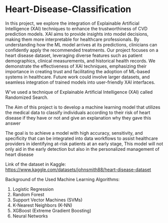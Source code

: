 # Heart-Disease-Classification

In this project, we explore the integration of Explainable Artificial Intelligence (XAI) techniques to enhance the trustworthiness of CVD prediction models. XAI aims to provide insights into model decisions, making them more interpretable for healthcare professionals. By understanding how the ML model arrives at its predictions, clinicians can confidently apply the recommended treatments.
Our project focuses on a heart disease dataset, leveraging diverse features such as patient demographics, clinical measurements, and historical health records. We demonstrate the effectiveness of XAI techniques, emphasizing their importance in creating trust and facilitating the adoption of ML-based systems in healthcare. Future work could involve larger datasets, and seamless integration of trained models into user-friendly XAI interfaces.

W've used a technique of Explainable Artificial Intelligence (XAI) called Randomized Search.

The Aim of this project is to develop a machine learning model that utilizes the medical data to classify individuals according to their risk of heart disease if they have or not and give an explanation why they gave this answer 


The goal is to achieve a model with high accuracy, sensitivity, and specificity that can be integrated into data workflows to assist healthcare providers in identifying at-risk patients at an early stage, This model will not only aid in the early detection but also in the personalized management of heart disease 


Link of the dataset in Kaggle: https://www.kaggle.com/datasets/johnsmith88/heart-disease-dataset

Background of the Used Machine Learning Algorithms:

1.  Logistic Regression
2.	Random Forest
3.	Support Vector Machines (SVMs)
4.	K-Nearest Neighbors (K-NN)
5.	XGBoost (Extreme Gradient Boosting)
6.	Neural Networks
